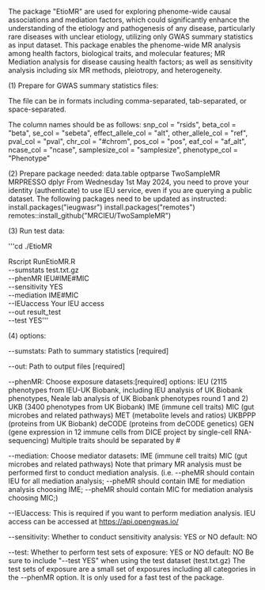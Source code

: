 The package "EtioMR" are used for exploring phenome-wide causal associations and mediation factors, which could significantly enhance the understanding of the etiology and pathogenesis of any disease, particularly rare diseases with unclear etiology, utilizing only GWAS summary statistics as input dataset. This package enables the phenome-wide MR analysis among health factors, biological traits, and molecular features; MR Mediation analysis for disease causing health factors; as well as sensitivity analysis including six MR methods, pleiotropy, and heterogeneity.

(1) Prepare for GWAS summary statistics files:

The file can be in formats including comma-separated, tab-separated, or space-separated. 

The column names should be as follows:
snp_col = "rsids",
beta_col = "beta",
se_col = "sebeta",
effect_allele_col = "alt",
other_allele_col = "ref",
pval_col = "pval",
chr_col = "#chrom",
pos_col = "pos",
eaf_col = "af_alt",
ncase_col = "ncase",
samplesize_col = "samplesize",
phenotype_col = "Phenotype"

(2) Prepare package needed:
data.table
optparse
TwoSampleMR
MRPRESSO
dplyr
From Wednesday 1st May 2024, you need to prove your identity (authenticate) to use IEU service, even if you are querying a public dataset.
The following packages need to be updated as instructed:
install.packages("ieugwasr")
install.packages("remotes")
remotes::install_github("MRCIEU/TwoSampleMR")

(3) Run test data:

'''cd ./EtioMR

Rscript RunEtioMR.R \
--sumstats test.txt.gz \
--phenMR IEU#IME#MIC \
--sensitivity YES \
--mediation IME#MIC \
--IEUaccess Your IEU access \
--out result_test \
--test YES'''



(4) options:

--sumstats: Path to summary statistics [required]

--out: Path to output files [required]

--phenMR: Choose exposure datasets:[required]
options:
IEU (2115 phenotypes from IEU-UK Biobank, including IEU analysis of UK Biobank phenotypes, Neale lab analysis of UK Biobank phenotypes round 1 and 2)
UKB (3400 phenotypes from UK Biobank)
IME (immune cell traits)
MIC (gut microbes and related pathways)
MET (metabolite levels and ratios)
UKBPPP (proteins from UK Biobank)
deCODE (proteins from deCODE genetics)
GEN (gene expression in 12 immune cells from DICE project by single-cell RNA-sequencing)
Multiple traits should be separated by # 

--mediation: Choose mediator datasets:
IME (immune cell traits)
MIC (gut microbes and related pathways)
Note that primary MR analysis must be performed first to conduct mediation analysis.
(i.e. --pheMR should contain IEU for all mediation analysis; --pheMR should contain IME for mediation analysis choosing IME; --pheMR should contain MIC for mediation analysis choosing MIC;)

--IEUaccess: This is required if you want to perform mediation analysis.
IEU access can be accessed at https://api.opengwas.io/

--sensitivity: Whether to conduct sensitivity analysis: YES or NO
default: NO

--test: Whether to perform test sets of exposure: YES or NO
default: NO
Be sure to include "--test YES" when using the test dataset (test.txt.gz)
The test sets of exposure are a small set of exposures including all categories in the --phenMR option. It is only used for a fast test of the package.
